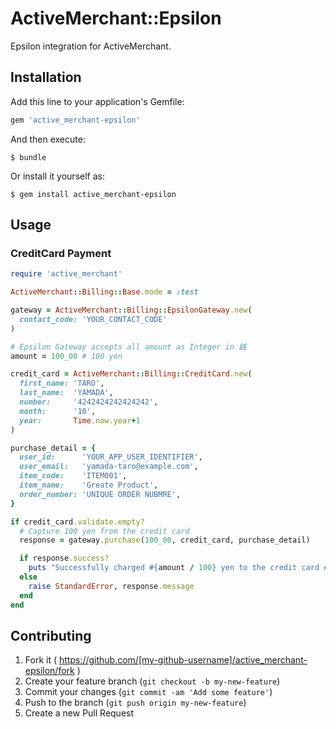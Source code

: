 # ActiveMerchant::Epsilon

Epsilon integration for ActiveMerchant.

## Installation

Add this line to your application's Gemfile:

```ruby
gem 'active_merchant-epsilon'
```

And then execute:

    $ bundle

Or install it yourself as:

    $ gem install active_merchant-epsilon

## Usage

### CreditCard Payment

```ruby
require 'active_merchant'

ActiveMerchant::Billing::Base.mode = :test

gateway = ActiveMerchant::Billing::EpsilonGateway.new(
  contact_code: 'YOUR_CONTACT_CODE'
)

# Epsilon Gateway accepts all amount as Integer in 銭
amount = 100_00 # 100 yen

credit_card = ActiveMerchant::Billing::CreditCard.new(
  first_name: 'TARO',
  last_name:  'YAMADA',
  number:     '4242424242424242',
  month:      '10',
  year:       Time.now.year+1
)

purchase_detail = {
  user_id:      'YOUR_APP_USER_IDENTIFIER',
  user_email:   'yamada-taro@example.com',
  item_code:    'ITEM001',
  item_name:    'Greate Product',
  order_number: 'UNIQUE ORDER NUBMRE',
}

if credit_card.validate.empty?
  # Capture 100 yen from the credit card
  response = gateway.purchase(100_00, credit_card, purchase_detail)

  if response.success?
    puts "Successfully charged #{amount / 100} yen to the credit card #{credit_card.display_number}"
  else
    raise StandardError, response.message
  end
end
```

## Contributing

1. Fork it ( https://github.com/[my-github-username]/active_merchant-epsilon/fork )
2. Create your feature branch (`git checkout -b my-new-feature`)
3. Commit your changes (`git commit -am 'Add some feature'`)
4. Push to the branch (`git push origin my-new-feature`)
5. Create a new Pull Request
